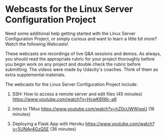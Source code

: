 # Webcasts for the Linux Server Configuration Project

Need some additional help getting started with the Linux Server Configuration Project, or simply curious and want to learn a little bit more? Watch the following Webcasts!

These webcasts are recordings of live Q&A sessions and demos. As always, you should read the appropriate rubric for your project thoroughly before you begin work on any project and double check the rubric before submitting. The videos were made by Udacity's coaches. Think of them as extra supplemental materials.

The webcasts for the Linux Server Configuration Project include:

1. SSH: How to access a remote server and edit files (45 minutes)
	https://www.youtube.com/watch?v=HcwK8IWc-a8
	
2. Intro to TMux
	https://www.youtube.com/watch?v=hZ0cUWWixqU (16 minutes)

3. Deploying a Flask App with Heroku
	https://www.youtube.com/watch?v=5UNAy4GzQ5E (36 minutes)

